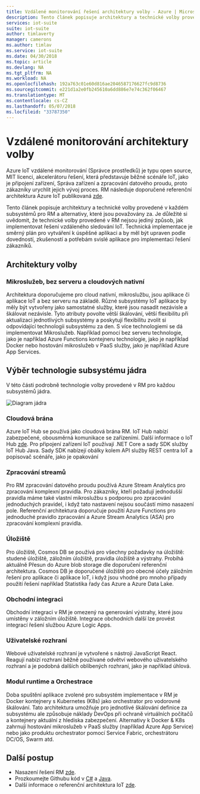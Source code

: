 ```yaml
---
title: Vzdálené monitorování řešení architektury volby - Azure | Microsoft Docs
description: Tento článek popisuje architektury a technické volby provedené v vzdálené monitorování
services: iot-suite
suite: iot-suite
author: timlaverty
manager: camerons
ms.author: timlav
ms.service: iot-suite
ms.date: 04/30/2018
ms.topic: article
ms.devlang: NA
ms.tgt_pltfrm: NA
ms.workload: NA
ms.openlocfilehash: 192a763c01e60d816ae2046587176627fc9d8736
ms.sourcegitcommit: e221d1a2e0fb245610a6dd886e7e74c362f06467
ms.translationtype: MT
ms.contentlocale: cs-CZ
ms.lasthandoff: 05/07/2018
ms.locfileid: "33787350"
---
```

# <a name="remote-monitoring-architectural-choices"></a>Vzdálené monitorování architektury volby

Azure IoT vzdálené monitorování (Správce prostředků) je typu open source, MIT licenci, akcelerátoru řešení, která představuje běžné scénáře IoT, jako je připojení zařízení, Správa zařízení a zpracování datového proudu, proto zákazníky urychlit jejich vývoj proces.  RM následuje doporučené referenční architektura Azure IoT publikovaná [zde](https://azure.microsoft.com/updates/microsoft-azure-iot-reference-architecture-available/).  

Tento článek popisuje architektury a technické volby provedené v každém subsystémů pro RM a alternativy, které jsou považovány za.  Je důležité si uvědomit, že technické volby provedené v RM nejsou jediný způsob, jak implementovat řešení vzdáleného sledování IoT.  Technická implementace je směrný plán pro vytváření k úspěšné aplikaci a by měl být upraven podle dovedností, zkušeností a potřebám svislé aplikace pro implementaci řešení zákazníků.

## <a name="architectural-choices"></a>Architektury volby

### <a name="microservices-serverless-and-cloud-native"></a>Mikroslužeb, bez serveru a cloudových nativní

Architektura doporučujeme pro cloud nativní, mikroslužbu, jsou aplikace či aplikace IoT a bez serveru na základě.  Různé subsystémy IoT aplikace by měly být vytvořeny jako samostatné služby, které jsou nasadit nezávisle a škálovat nezávisle.  Tyto atributy povolte větší škálování, větší flexibilitu při aktualizaci jednotlivých subsystémy a poskytují flexibilitu zvolit si odpovídající technologii subsystému za den.  S více technologiemi se dá implementovat Mikroslužeb. Například pomocí bez serveru technologie, jako je například Azure Functions kontejneru technologie, jako je například Docker nebo hostování mikroslužeb v PaaS služby, jako je například Azure App Services.

## <a name="core-subsystem-technology-choices"></a>Výběr technologie subsystému jádra

V této části podrobně technologie volby provedené v RM pro každou subsystémů jádra.

![Diagram jádra](media/iot-suite-remote-monitoring-architectural-choices/subsystem.png) 

### <a name="cloud-gateway"></a>Cloudová brána
Azure IoT Hub se používá jako cloudová brána RM.  IoT Hub nabízí zabezpečené, obousměrná komunikace se zařízeními. Další informace o IoT Hub [zde](https://azure.microsoft.com/services/iot-hub/). Pro připojení zařízení IoT používají .NET Core a sady SDK služby IoT Hub Java.  Sady SDK nabízejí obálky kolem API služby REST centra IoT a popisovač scénáře, jako je opakování 

### <a name="stream-processing"></a>Zpracování streamů
Pro RM zpracování datového proudu používá Azure Stream Analytics pro zpracování komplexní pravidla.  Pro zákazníky, kteří požadují jednodušší pravidla máme také vlastní mikroslužbu s podporou pro zpracování jednoduchých pravidel, i když tato nastavení nejsou součástí mimo nasazení pole. Referenční architektura doporučuje použití Azure Functions pro jednoduché pravidlo zpracování a Azure Stream Analytics (ASA) pro zpracování komplexní pravidla.  

### <a name="storage"></a>Úložiště
Pro úložiště, Cosmos DB se používá pro všechny požadavky na úložiště: studené úložiště, záložním úložiště, pravidla úložiště a výstrahy. Probíhá aktuálně Přesun do Azure blob storage dle doporučení referenční architektura.  Cosmos DB je doporučené úložiště pro obecné účely záložním řešení pro aplikace či aplikace IoT, i když jsou vhodné pro mnoho případy použití řešení například Statistika řady čas Azure a Azure Data Lake.

### <a name="business-integration"></a>Obchodní integraci
Obchodní integraci v RM je omezený na generování výstrahy, které jsou umístěny v záložním úložiště. Integrace obchodních další lze provést integrací řešení službou Azure Logic Apps.

### <a name="user-interface"></a>Uživatelské rozhraní
Webové uživatelské rozhraní je vytvořené s nástroji JavaScript React.  Reagují nabízí rozhraní běžně používané odvětví webového uživatelského rozhraní a je podobná dalších oblíbených rozhraní, jako je například úhlová.  

### <a name="runtime-and-orchestration"></a>Modul runtime a Orchestrace
Doba spuštění aplikace zvolené pro subsystém implementace v RM je Docker kontejnery s Kubernetes (K8s) jako orchestrator pro vodorovné škálování.  Tato architektura umožňuje pro jednotlivé škálování definice za subsystému ale způsobuje náklady DevOps při ochraně virtuálních počítačů a kontejnery aktuální z hlediska zabezpečení.  Alternativy k Docker & K8s zahrnují hostování mikroslužeb v PaaS služby (například Azure App Service) nebo jako produktu orchestrator pomocí Service Fabric, orchestrátoru DC/OS, Swarm atd.

## <a name="next-steps"></a>Další postup
* Nasazení řešení RM [zde](https://www.azureiotsuite.com/).
* Prozkoumejte Githubu kód v [C#](https://github.com/Azure/azure-iot-pcs-remote-monitoring-dotnet/) a [Java](https://github.com/Azure/azure-iot-pcs-remote-monitoring-java/).  
* Další informace o referenční architektura IoT [zde](https://azure.microsoft.com/updates/microsoft-azure-iot-reference-architecture-available/).
